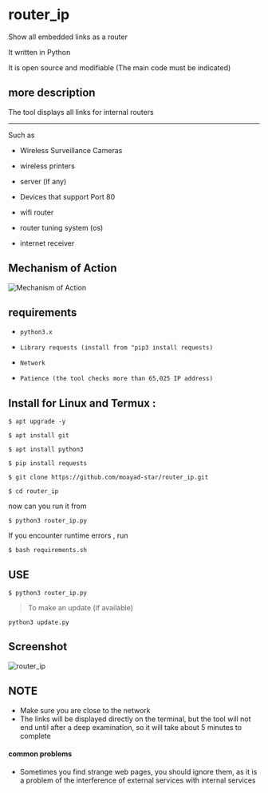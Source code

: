
# router_ip 

Show all embedded links as a router 

It written in Python 

It is open source and modifiable (The main code must be indicated) 


## more description 

The tool displays all links for internal routers 

***
Such as 


* Wireless Surveillance Cameras 

* wireless printers 

* server (if any) 

* Devices that support Port 80 

* wifi router 

* router tuning system (os) 

* internet receiver 


##  Mechanism of Action 


![Mechanism of Action](https://user-images.githubusercontent.com/60769512/185748020-f8242509-021b-476c-a11b-34eb5e25167c.jpg)



## requirements 

* `python3.x`


* `Library requests (install from "pip3 install requests) `


* `Network `


* `Patience (the tool checks more than 65,025 IP address)`


## Install for Linux and Termux :

```
$ apt upgrade -y 
```
```
$ apt install git 
```
```
$ apt install python3 
```
```
$ pip install requests 
```
```
$ git clone https://github.com/moayad-star/router_ip.git 
```
```
$ cd router_ip 
```

now can you run it from 
```
$ python3 router_ip.py 
```

If you encounter runtime errors , run
```
$ bash requirements.sh
```


## USE 
```
$ python3 router_ip.py
```
>To make an update (if available)
```
python3 update.py 
```
## Screenshot 

![router_ip](https://user-images.githubusercontent.com/60769512/185744673-993faeec-a77b-4d41-8eb1-182cd6608181.png)


## NOTE 


* Make sure you are close to the network 
* The links will be displayed directly on the terminal, but the tool will not end until after a deep examination, so it will take about 5 minutes to complete 


#### common problems 

* Sometimes you find strange web pages, you should ignore them, as it is a problem of the interference of external services with internal services
